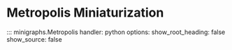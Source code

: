 # Metropolis Miniaturization

::: minigraphs.Metropolis
    handler: python
    options:
        show_root_heading: false
        show_source: false
